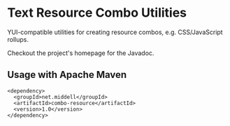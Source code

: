 Text Resource Combo Utilities
=============================

YUI-compatible utilities for creating resource combos, e.g. CSS/JavaScript rollups.

Checkout the project's homepage for the Javadoc.

Usage with Apache Maven
-----------------------

```
<dependency>
  <groupId>net.middell</groupId>
  <artifactId>combo-resource</artifactId>
  <version>1.0</version>
</dependency>
```